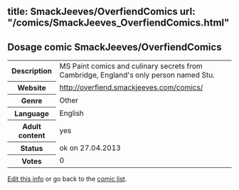 title: SmackJeeves/OverfiendComics
url: "/comics/SmackJeeves_OverfiendComics.html"
---
Dosage comic SmackJeeves/OverfiendComics
-----------------------------------------

<p id="msg"></p>
<script type="text/javascript">
if (window.location.search === '?edit_info_mail=sent_ok') {
  var elem = document.getElementById("msg");
  elem.innerHTML = 'Edited information sucessfully sent.';
  elem.className = 'ok';
}
</script>
<table class="comicinfo">
<tr>
<th>Description</th><td>MS Paint comics and culinary secrets from Cambridge, England's only person named Stu.</td>
</tr>
<tr>
<th>Website</th><td><a href="http://overfiend.smackjeeves.com/comics/">http://overfiend.smackjeeves.com/comics/</a></td>
</tr>
<tr>
<th>Genre</th><td>Other</td>
</tr>
<tr>
<th>Language</th><td>English</td>
</tr>
<tr>
<th>Adult content</th><td>yes</td>
</tr>
<tr>
<th>Status</th><td>ok on 27.04.2013</td>
</tr>
<tr>
<th>Votes</th><td>0</td>
</tr>
</table>

[Edit this info](SmackJeeves_OverfiendComics_edit.html) or go back to the [comic list](../comic-index.html).
